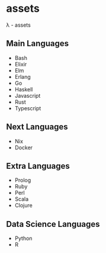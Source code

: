 # assets

λ - assets

## Main Languages

- Bash
- Elixir
- Elm
- Erlang
- Go
- Haskell
- Javascript
- Rust
- Typescript

## Next Languages

- Nix
- Docker

## Extra Languages

- Prolog
- Ruby
- Perl
- Scala
- Clojure

## Data Science Languages

- Python
- R
